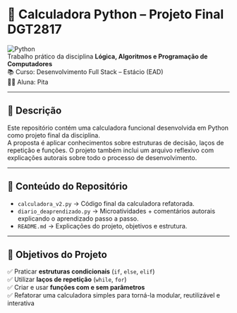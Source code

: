 # 🧮 Calculadora Python – Projeto Final DGT2817

![Python](https://img.shields.io/badge/Python-3.11-blue?logo=python)  
Trabalho prático da disciplina **Lógica, Algoritmos e Programação de Computadores**  
📚 Curso: Desenvolvimento Full Stack – Estácio (EAD)  
👩‍💻 Aluna: Pita  

---

## 📖 Descrição

Este repositório contém uma calculadora funcional desenvolvida em Python como projeto final da disciplina.  
A proposta é aplicar conhecimentos sobre estruturas de decisão, laços de repetição e funções. O projeto também inclui um arquivo reflexivo com explicações autorais sobre todo o processo de desenvolvimento.

---

## 🧱 Conteúdo do Repositório

- `calculadora_v2.py` → Código final da calculadora refatorada.
- `diario_deaprendizado.py` → Microatividades + comentários autorais explicando o aprendizado passo a passo.
- `README.md` → Explicações do projeto, objetivos e estrutura.

---

## 📌 Objetivos do Projeto

✅ Praticar **estruturas condicionais** (`if`, `else`, `elif`)  
✅ Utilizar **laços de repetição** (`while`, `for`)  
✅ Criar e usar **funções com e sem parâmetros**  
✅ Refatorar uma calculadora simples para torná-la modular, reutilizável e interativa
